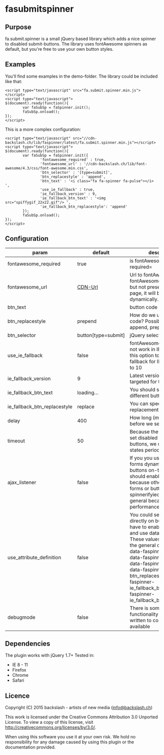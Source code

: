 # fasubmitspinner
## Purpose
fa.submit.spinner is a small jQuery based library which adds a nice spinner to disabled submit-buttons. The library uses fontAwesome spinners as default, but you're free to use your own button styles.

## Examples
You'll find some examples in the demo-folder.
The library could be included like that:
```
<script type="text/javascript" src="fa.submit.spinner.min.js"></script>
<script type="text/javascript">
$(document).ready(function(){
        var faSubSp = faSpinner.init();
        faSubSp.onload();
});
</script>
```
This is a more complex configuration:
```
<script type="text/javascript" src="//cdn-backslash.ch/lib/faspinner/latest/fa.submit.spinner.min.js"></script>
<script type="text/javascript">
$(document).ready(function(){
        var faSubSp = faSpinner.init({
                'fontawesome_required' : true,
                'fontawesome_url' : '//cdn-backslash.ch/lib/font-awesome/4.3/css/font-awesome.min.css',
                'btn_selector' : '[type=submit]',
                'btn_replacestyle' : 'append',
                'btn_text' : '<i class="fa fa-spinner fa-pulse"></i> ',
                'use_ie_fallback' : true,
                'ie_fallback_version' : 9,
                'ie_fallback_btn_text' : '<img src="spiffygif_22x22.gif"/> ',
                'ie_fallback_btn_replacestyle': 'append'
        });
        faSubSp.onload();
});
</script>
```


## Configuration
| param |	default |	description |
|----- | ------- | --------- |
| fontawesome_required |	true |	is fontAwesome library required= |
| fontawesome_url |	[CDN-Url](//cdn-backslash.ch/lib/font-awesome/4.3/css/font-awesome.min.css) |	Url to fontAwesome. If fontAwesome is required but not present on the page, it will be loaded dynamically. |
| btn_text |	<i class="fa fa-spinner fa-pulse"></i> |	button code |
| btn_replacestyle |	prepend |	How do we use the button code? Possible values: append, prepend, replace |
| btn_selector |	button[type=submit] |	jQuery selector |
| use_ie_fallback |	false |	fontAwesome spinners do not work in IE < 10. Enable this option to provide a fallback for IE version prior to 10 |
| ie_fallback_version |	9 |	Latest version of IE which is targeted for the fallback|
| ie_fallback_btn_text | loading… |	You should specify a different button code for IE.|
| ie_fallback_btn_replacestyle |	replace |	You can specify a different replacement style.|
| delay |	400 |	How long (ms) do we wait before we set the spinner? |
| timeout |	50 	| Because the script does not set disabled properties of buttons, we check the states periodically.|
| ajax_listener |	false | If you you use ajax to load forms dynamically or create buttons on-the-fly, you should enable this flag, because otherwise these forms or buttons are not spinnerifyied. Disable it in general because of performance reasons.|
| use_attribute_definition |	false | You could set params directly on buttons. You have to enable this option and use data-attribtute. These values will overwrite the general config. Params: data-faspinner-enabled, data-faspinner-delay, data-faspinner-btn_text, data-faspinner-btn_replacestyle, data-faspinner-ie_fallback_btn_text, data-faspinner-ie_fallback_btn_replacestyle |
| debugmode |	false |	There is some basic debug functionality available. It's written to console, if available|

## Dependencies
The plugin works with jQuery 1.7+
Tested in:
* IE 8 - 11
* Firefox
* Chrome
* Safari

## Licence
Copyright (C) 2015 backslash - artists of new media (info@backslash.ch)

This work is licensed under the Creative Commons
Attribution 3.0 Unported License. To view a copy
of this license, visit
http://creativecommons.org/licenses/by/3.0/.
 
When using this software you use it at your own risk. We hold
no responsibility for any damage caused by using this plugin
or the documentation provided.
